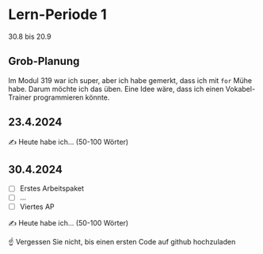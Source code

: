 # Lern-Periode 1

30.8 bis 20.9

## Grob-Planung

Im Modul 319 war ich super, aber ich habe gemerkt, dass ich mit `for` Mühe habe. Darum möchte ich das üben. Eine Idee wäre, dass ich einen Vokabel-Trainer programmieren könnte.

## 23.4.2024

✍️ Heute habe ich... (50-100 Wörter)

## 30.4.2024

- [ ] Erstes Arbeitspaket
- [ ] ...
- [ ] Viertes AP

✍️ Heute habe ich... (50-100 Wörter)

☝️ Vergessen Sie nicht, bis einen ersten Code auf github hochzuladen
